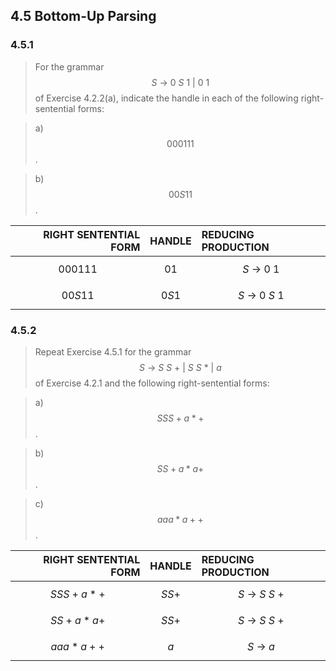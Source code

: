 ## 4.5 Bottom-Up Parsing

### 4.5.1

> For the grammar $$S~\rightarrow~0~S~1~|~0~1$$ of Exercise 4.2.2(a), indicate the handle in each of the following right-sentential forms:

> a) $$000111$$.

> b) $$00S11$$.

| RIGHT SENTENTIAL FORM | HANDLE | REDUCING PRODUCTION |
|--:|:-:|:--|
| $$000111$$ | $$01$$ | $$S~\rightarrow~0~1$$ |
| $$00S11$$ | $$0S1$$ | $$S~\rightarrow~0~S~1$$ |

### 4.5.2

> Repeat Exercise 4.5.1 for the grammar $$S~\rightarrow~S~S~+~|~S~S~*~|~a$$ of Exercise 4.2.1 and the following right-sentential forms:

> a) $$SSS+a*+$$.

> b) $$SS+a*a+$$.

> c) $$aaa*a++$$.

| RIGHT SENTENTIAL FORM | HANDLE | REDUCING PRODUCTION |
|--:|:-:|:--|
| $$SSS+a*+$$ | $$SS+$$ | $$S~\rightarrow~S~S~+$$ |
| $$SS+a*a+$$ | $$SS+$$ | $$S~\rightarrow~S~S~+$$ |
| $$aaa*a++$$ | $$a$$ | $$S~\rightarrow~a$$ |
